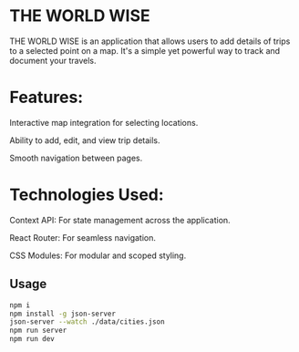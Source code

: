 #  THE WORLD WISE

THE WORLD WISE is an application that allows users to add details of trips to a selected point on a map. It's a simple yet powerful way to track and document your travels.
# Features:

Interactive map integration for selecting locations.

Ability to add, edit, and view trip details.

Smooth navigation between pages.
# Technologies Used:

Context API: For state management across the application.

React Router: For seamless navigation.

CSS Modules: For modular and scoped styling.
## Usage
```bash
npm i
npm install -g json-server
json-server --watch ./data/cities.json
npm run server
npm run dev
```

